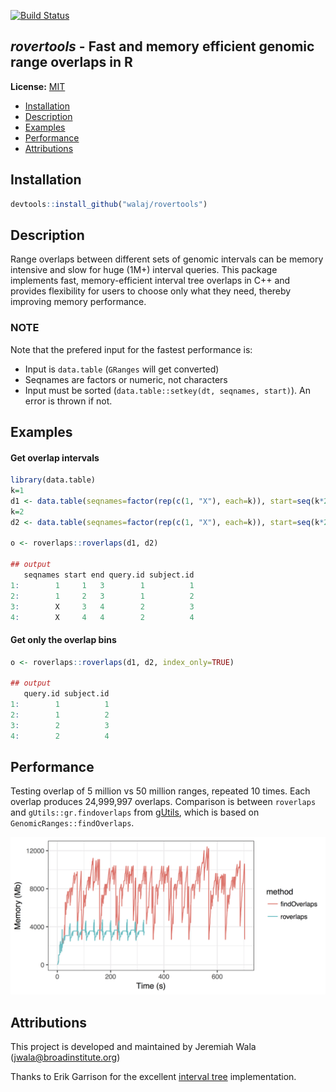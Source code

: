 [![Build Status](https://travis-ci.org/walaj/bxtools.svg?branch=master)](https://travis-ci.org/walaj/bxtools)

## *rovertools* - Fast and memory efficient genomic range overlaps in R

**License:** [MIT][license]

  * [Installation](#installation)
  * [Description](#description)
  * [Examples](#examples)
  * [Performance](#performance)
  * [Attributions](#attributions)

Installation
------------
```R
devtools::install_github("walaj/rovertools")
```

Description
-----------
Range overlaps between different sets of genomic intervals
	     can be memory intensive and slow for huge (1M+) interval queries.
	     This package implements fast, memory-efficient interval tree overlaps in C++
	     and provides flexibility for users to choose only what they need,
	     thereby improving memory performance.

### NOTE
Note that the prefered input for the fastest performance is:
* Input is ``data.table`` (``GRanges`` will get converted)
* Seqnames are factors or numeric, not characters
* Input must be sorted (``data.table::setkey(dt, seqnames, start)``). An error is thrown if not.

Examples
--------
#### Get overlap intervals

```R
library(data.table)
k=1
d1 <- data.table(seqnames=factor(rep(c(1, "X"), each=k)), start=seq(k*2), end=seq(k*2)+2)
k=2
d2 <- data.table(seqnames=factor(rep(c(1, "X"), each=k)), start=seq(k*2), end=seq(k*2)+2)

o <- roverlaps::roverlaps(d1, d2)

## output
   seqnames start end query.id subject.id
1:        1     1   3        1          1 
2:        1     2   3        1          2
3:        X     3   4        2          3
4:        X     4   4        2          4
```

#### Get only the overlap bins
```R
o <- roverlaps::roverlaps(d1, d2, index_only=TRUE) 

## output
   query.id subject.id
1:        1          1 
2:        1          2
3:        2          3
4:        2          4
```

Performance
-----------

Testing overlap of 5 million vs 50 million ranges, repeated 10 times. Each 
overlap produces 24,999,997 overlaps. Comparison is between ``roverlaps`` and ``gUtils::gr.findoverlaps`` from
[gUtils][gUtils], which
is based on ``GenomicRanges::findOverlaps``.

<img src="https://github.com/walaj/roverlaps/blob/master/memgraph.both.png"
width=600/>

Attributions
------------

This project is developed and maintained by Jeremiah Wala (jwala@broadinstitute.org)

Thanks to Erik Garrison for the excellent [interval tree][tree] implementation.

[license]: https://github.com/walaj/rovertools/blob/master/LICENSE
[gUtils]: https://github.com/mskilab/gUtils
[tree]: https://github.com/ekg/intervaltree

